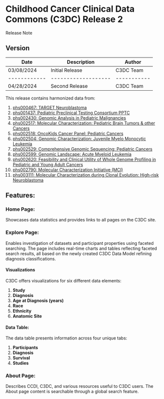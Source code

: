 # Childhood Cancer Clinical Data Commons (C3DC) Release 2
Release Note

## Version

| Date       | Description       | Author    |
|------------|-------------------|-----------|
| 03/08/2024 | Initial Release   | C3DC Team | 
|------------|-------------------|-----------|
| 04/28/2024 |  Second Release   | C3DC Team |


This release contains harmonized data from:

1. <a href="https://www.ncbi.nlm.nih.gov/projects/gap/cgi-bin/study.cgi?study_id=phs000467.v23.p8">phs000467: TARGET Neuroblastoma</a>
2. <a href="https://www.ncbi.nlm.nih.gov/projects/gap/cgi-bin/study.cgi?study_id=phs001437.v2.p1">phs001437: Pediatric Preclinical Testing Consortium PPTC</a>
3. <a href="https://www.ncbi.nlm.nih.gov/projects/gap/cgi-bin/study.cgi?study_id=phs002430.v1.p1">phs002430: Genomic Analysis in Pediatric Malignancies</a>
4. <a href="https://www.ncbi.nlm.nih.gov/projects/gap/cgi-bin/study.cgi?study_id=phs002517.v2.p2">phs002517: Molecular Characterization: Pediatric Brain Tumors & other Cancers</a>
5. <a href="https://www.ncbi.nlm.nih.gov/projects/gap/cgi-bin/study.cgi?study_id=phs002518.v1.p1">phs002518: OncoKids Cancer Panel: Pediatric Cancers</a>
6. <a href="https://www.ncbi.nlm.nih.gov/projects/gap/cgi-bin/study.cgi?study_id=phs002504.v1.p1">phs002504: Genomic Characterization: Juvenile Myelo Monocytic Leukemia</a>
7. <a href="https://www.ncbi.nlm.nih.gov/projects/gap/cgi-bin/study.cgi?study_id=phs002529.v1.p1">phs002529: Comprehensive Genomic Sequencing: Pediatric Cancers</a>
8. <a href="https://www.ncbi.nlm.nih.gov/projects/gap/cgi-bin/study.cgi?study_id=phs002599.v1.p1">phs002599: Genomic Landscape: Acute Myeloid Leukemia</a>
9. <a href="https://www.ncbi.nlm.nih.gov/projects/gap/cgi-bin/study.cgi?study_id=phs002620.v1.p1">phs002620: Feasibility and Clinical Utility of Whole Genome Profiling in Pediatric and Young Adult Cancers</a>
10. <a href="https://www.ncbi.nlm.nih.gov/projects/gap/cgi-bin/study.cgi?study_id=phs002790.v5.p1">phs002790: Molecular Characterization Initiative (MCI)</a>
11. <a href="https://www.ncbi.nlm.nih.gov/projects/gap/cgi-bin/study.cgi?study_id=phs003111.v1.p1">phs003111: Molecular Characterization during Clonal Evolution: High-risk Neuroblastoma</a>

## Features:

### Home Page:
Showcases data statistics and provides links to all pages on the C3DC site.

### Explore Page:
Enables investigation of datasets and participant properties using faceted searching. The page includes real-time charts and tables reflecting faceted search results, all based on the newly created C3DC Data Model refining diagnosis classifications.

#### Visualizations

C3DC offers visualizations for six different data elements:

1. **Study**
2. **Diagnosis**
3. **Age at Diagnosis (years)**
4. **Race**
5. **Ethnicity**
6. **Anatomic Site**

#### Data Table:
The data table presents information across four unique tabs:
1. **Participants**
2. **Diagnosis**
3. **Survival**
4. **Studies**

### About Page:
Describes CCDI, C3DC, and various resources useful to C3DC users. The About page content is searchable through a global search feature.

